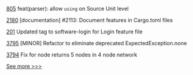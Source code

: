 
[805](https://github.com/hyperledger-labs/solang/pull/805) feat(parser): allow `using` on Source Unit level

[2180](https://github.com/hyperledger/iroha/pull/2180) [documentation] #2113: Document features in Cargo.toml files

[201](https://github.com/hyperledger-labs/fabric-operations-console/pull/201) Updated tag to software-login for Login feature file

[3795](https://github.com/hyperledger/besu/pull/3795) [MINOR] Refactor to eliminate deprecated ExpectedException.none

[3794](https://github.com/hyperledger/besu/pull/3794) Fix for node returns 5 nodes in 4 node network


[See more >>>](https://start-here.hyperledger.org/pull-requests)
